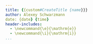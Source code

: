 ```yaml
---
title: {{custom#CreateTitle {name}}}
author: Alexey Schwarzmann
date: {date} {time}
header-includes:
  - \newcommand{\e}{\mathrm{e}}
  - \newcommand{\i}{\mathrm{i}}
...
```

